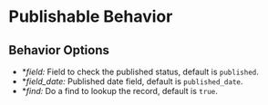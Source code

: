 Publishable Behavior
====================

Behavior Options
----------------

* **field:* Field to check the published status, default is ```published```.
* **field_date:* Published date field, default is ```published_date```.
* **find:* Do a find to lookup the record, default is ```true```.
